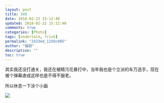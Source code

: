 ```yaml
---
layout: post
title: 349
date: 2018-02-22 15:12:40
updated: 2018-02-22 15:12:40
comments: true
categories: [Photo]
tags: [undertale, frisk]
permalink: "2433ed_1250c985"
author: "猫厨"
description: ""
toc: true
---
```


<p>其实我还没打通关，我还在被精污花暴打中，当年我也是个立派的车万选手，现在被个弹幕虐成这样也是不得不服老。</p> 
<p>所以休息一下涂个小画</p>

![](/img/img_cVZNdzJtQk9JV2VtU3c5NzZ5NElkaG83VWx0YW1UeHpSUUhaRUxvNGNYbHZaaml0KzlRNXV3PT0.jpg)
